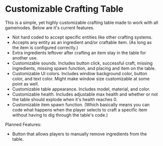 # Customizable Crafting Table
This is a simple, yet highly customizable crafting table made to work with all gamemodes. Below are it's current features.
<ul>
  <li>Not hard coded to accept specific entities like other crafting systems.</li>
  <li>Accepts any entity as an ingredient and/or craftable item. (As long as the item is configured correctly.)</li>
  <li>Extra ingredients leftover after crafting an item stay in the table for another use.</li>
  <li>Customizable sounds. Includes button click, successful craft, missing ingredients, missing spawn function, and placing and item on the table.</li>
  <li>Customizable UI colors. Includes window background color, button color, and text color. Might make window size customizable at some point as well.</li>
  <li>Customizable table appearance. Includes model, material, and color.</li>
  <li>Customizable health. Includes adjustable max health and whether or not the table should explode when it's health reaches 0.</li>
  <li>Customizable item spawn function. (Which basically means you can code what happens when the player selects to craft a specific item without having to dig through the table's code.)</li>
</ul>

Planned Features:
<ul>
  <li>Button that allows players to manually remove ingredients from the table.</li>
</ul>
